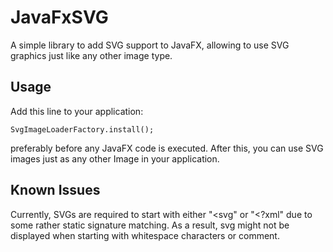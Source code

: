 # JavaFxSVG

A simple library to add SVG support to JavaFX, allowing to use SVG
graphics just like any other image type.

## Usage

Add this line to your application:

    SvgImageLoaderFactory.install();
    
preferably before any JavaFX code is executed. After this, you can use 
SVG images just as any other Image in your application.

## Known Issues

Currently, SVGs are required to start with either "<svg" or "<?xml" 
due to some rather static signature matching. As a result, svg might
not be displayed when starting with whitespace characters or comment.
